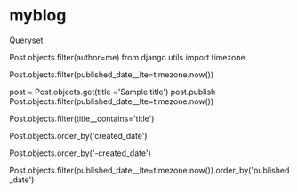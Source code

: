 # myblog
Queryset 

 Post.objects.filter(author=me)
 from django.utils import timezone

  Post.objects.filter(published_date__lte=timezone.now())
  
  post = Post.objects.get(title ='Sample title')
post.publish
Post.objects.filter(published_date__lte=timezone.now())

Post.objects.filter(title__contains='title')

 Post.objects.order_by('created_date')
 
 Post.objects.order_by('-created_date')
 
 Post.objects.filter(published_date__lte=timezone.now()).order_by('published_date')
